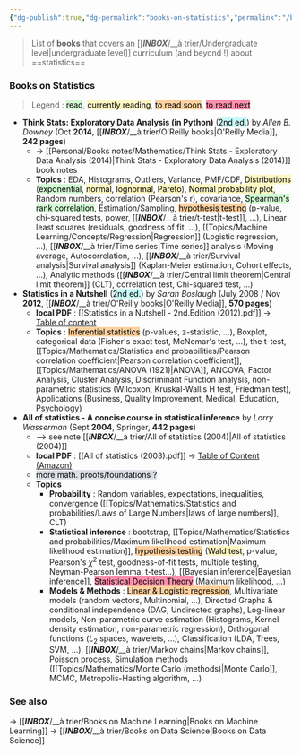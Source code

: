 ```yaml
---
{"dg-publish":true,"dg-permalink":"books-on-statistics","permalink":"/books-on-statistics/","dgHomeLink":true,"dgPassFrontmatter":false}
---
```



> List of **books** that covers an [[___INBOX___/__à trier/Undergraduate level|undergraduate level]] curriculum (and beyond !) about ==statistics==

### Books on Statistics
> Legend : <mark style="background: #BBFABBA6;">read</mark>, <mark style="background: #FFF3A3A6;">currently reading</mark>, <mark style="background: #FFB86CA6;">to read soon</mark>, <mark style="background: #FF5582A6;">to read next</mark>

- **Think Stats: Exploratory Data Analysis (in Python)** (<mark style="background: #ABF7F7A6;">2nd ed.</mark>) by *Allen B. Downey* (Oct **2014**, [[___INBOX___/__à trier/O'Reilly books|O'Reilly Media]], **242 pages**)
	- -> [[Personal/Books notes/Mathematics/Think Stats - Exploratory Data Analysis (2014)|Think Stats - Exploratory Data Analysis (2014)]] book notes
	- **Topics** : EDA, Histograms, Outliers, Variance, PMF/CDF, <mark style="background: #FFF3A3A6;">Distributions</mark> (<mark style="background: #BBFABBA6;">exponential</mark>, <mark style="background: #FFF3A3A6;">normal</mark>, <mark style="background: #FFF3A3A6;">lognormal</mark>, <mark style="background: #FFF3A3A6;">Pareto</mark>), <mark style="background: #FFF3A3A6;">Normal probability plot</mark>, Random numbers, correlation (Pearson's r), covariance, <mark style="background: #BBFABBA6;">Spearman's rank correlation</mark>, Estimation/Sampling, <mark style="background: #FFB86CA6;">hypothesis testing</mark> (p-value, chi-squared tests, power, [[___INBOX___/__à trier/t-test|t-test]], ...), Linear least squares (residuals, goodness of fit, ...), [[Topics/Machine Learning/Concepts/Regression|Regression]] (Logistic regression, ...), [[___INBOX___/__à trier/Time series|Time series]] analysis (Moving average, Autocorrelation, ...), [[___INBOX___/__à trier/Survival analysis|Survival analysis]] (Kaplan-Meier estimation, Cohort effects, ...), Analytic methods ([[___INBOX___/__à trier/Central limit theorem|Central limit theorem]] (CLT), correlation test, Chi-squared test, ...)
- **Statistics in a Nutshell** (<mark style="background: #ABF7F7A6;">2nd ed.</mark>) by *Sarah Boslaugh* (July 2008 / Nov **2012**, [[___INBOX___/__à trier/O'Reilly books|O'Reilly Media]], **570 pages**)
	- **local PDF** : [[Statistics in a Nutshell - 2nd.Edition (2012).pdf]] -> [Table of content](https://www.oreilly.com/library/view/statistics-in-a/9781449361129/)
	- **Topics** : <mark style="background: #FFB86CA6;">Inferential statistics</mark> (p-values, z-statistic, ...), Boxplot, categorical data (Fisher's exact test, McNemar's test, ...), the t-test, [[Topics/Mathematics/Statistics and probabilities/Pearson correlation coefficient|Pearson correlation coefficient]], [[Topics/Mathematics/ANOVA (1921)|ANOVA]], ANCOVA, Factor Analysis, Cluster Analysis, Discriminant Function analysis, non-parametric statistics (Wilcoxon, Kruskal-Wallis H test, Friedman test), Applications (Business, Quality Improvement, Medical, Education, Psychology)
- **All of statistics - A concise course in statistical inference** by *Larry Wasserman* (Sept **2004**, Springer, **442 pages**)
	- --> see note [[___INBOX___/__à trier/All of statistics (2004)|All of statistics (2004)]]
	- **local PDF** : [[All of statistics (2003).pdf]] -> [Table of Content (Amazon)](https://www.amazon.fr/All-Statistics-Concise-Statistical-Inference/dp/0387402721)
	- <mark style="background: #CACFD9A6;">more math. proofs/foundations ?</mark>
	- **Topics**
		- **Probability** : Random variables, expectations, inequalities, convergence ([[Topics/Mathematics/Statistics and probabilities/Laws of Large Numbers|laws of large numbers]], CLT)
		- **Statistical inference** : bootstrap, [[Topics/Mathematics/Statistics and probabilities/Maximum likelihood estimation|Maximum likelihood estimation]], <mark style="background: #FFB86CA6;">hypothesis testing</mark> (<mark style="background: #FFF3A3A6;">Wald test</mark>, p-value, Pearson's $\chi^2$ test, goodness-of-fit tests, multiple testing, Neyman-Pearson lemma, t-test...), [[Bayesian inference|Bayesian inference]], <mark style="background: #FF5582A6;">Statistical Decision Theory</mark> (Maximum likelihood, ...)
		- **Models & Methods** : <mark style="background: #FFB86CA6;">Linear & Logistic regression</mark>, Multivariate models (random vectors, Multinomial, ...), Directed Graphs & conditional independence (DAG, Undirected graphs), Log-linear models, Non-parametric curve estimation (Histograms, Kernel density estimation, non-parametric regression), Orthogonal functions ($L_2$ spaces, wavelets, ...), Classification (LDA, Trees, SVM, ...), [[___INBOX___/__à trier/Markov chains|Markov chains]], Poisson process, Simulation methods ([[Topics/Mathematics/Monte Carlo (methods)|Monte Carlo]], MCMC, Metropolis-Hasting algorithm, ...)

### See also
-> [[___INBOX___/__à trier/Books on Machine Learning|Books on Machine Learning]]
-> [[___INBOX___/__à trier/Books on Data Science|Books on Data Science]]
